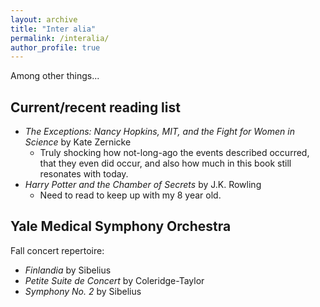 ```yaml
---
layout: archive
title: "Inter alia"
permalink: /interalia/
author_profile: true
---
```


Among other things...

## Current/recent reading list
- _The Exceptions: Nancy Hopkins, MIT, and the Fight for Women in Science_ by Kate Zernicke
    - Truly shocking how not-long-ago the events described occurred, that they even did occur, and also how much in this book still resonates with today. 
- _Harry Potter and the Chamber of Secrets_ by J.K. Rowling
    - Need to read to keep up with my 8 year old.

## Yale Medical Symphony Orchestra
Fall concert repertoire:
- _Finlandia_ by Sibelius
- _Petite Suite de Concert_ by Coleridge-Taylor
- _Symphony No. 2_ by Sibelius


